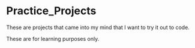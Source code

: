 # Practice_Projects
  These are projects that came into my mind that I want to try it out to code.
  
  These are for learning purposes only.
